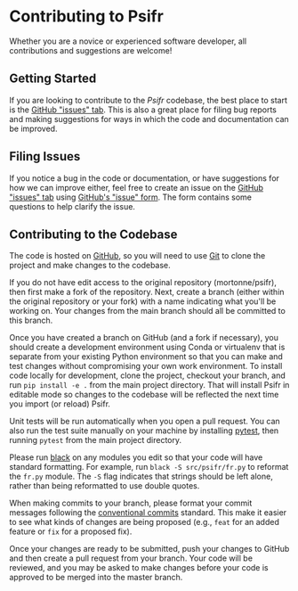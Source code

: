 # Contributing to Psifr

Whether you are a novice or experienced software developer, 
all contributions and suggestions are welcome!

## Getting Started

If you are looking to contribute to the *Psifr* codebase, the 
best place to start is the [GitHub "issues" tab](https://github.com/mortonne/psifr/issues). 
This is also a great place for filing bug reports and making suggestions for 
ways in which the code and documentation can be improved.

## Filing Issues

If you notice a bug in the code or documentation, or have suggestions for 
how we can improve either, feel free to create an issue on the 
[GitHub "issues" tab](https://github.com/mortonne/psifr/issues) using 
[GitHub's "issue" form](https://github.com/mortonne/psifr/issues/new). 
The form contains some questions to help clarify the issue.

## Contributing to the Codebase

The code is hosted on [GitHub](https://www.github.com/mortonne/psifr), so 
you will need to use [Git](https://git-scm.com/) to clone the project and 
make changes to the codebase. 

If you do not have edit access to the original repository (mortonne/psifr), 
then first make a fork of the repository. Next, create a branch (either within 
the original repository or your fork) with a name indicating what you'll be 
working on. Your changes from the main branch should all be committed to 
this branch.

Once you have created a branch on GitHub (and a fork if necessary), 
you should create a development environment using Conda or virtualenv 
that is separate from your existing Python environment so that you can make 
and test changes without compromising your own work environment. To
install code locally for development, clone the project, checkout your
branch, and run `pip install -e .` from the main project directory. That
will install Psifr in editable mode so changes to the codebase will be
reflected the next time you import (or reload) Psifr.

Unit tests will be run automatically when you open a pull request. 
You can also run the test suite manually on your machine by installing
[pytest](https://docs.pytest.org/en/stable/), then running `pytest` from
the main project directory.

Please run [black](https://black.readthedocs.io/en/stable/) on any modules 
you edit so that your code will have standard formatting. For example, run 
`black -S src/psifr/fr.py` to reformat the `fr.py` module. The `-S` flag
indicates that strings should be left alone, rather than being reformatted
to use double quotes.

When making commits to your branch, please format your commit messages
following the
[conventional commits](https://www.conventionalcommits.org/en/v1.0.0/) 
standard. This make it easier to see what kinds of changes are being
proposed (e.g., `feat` for an added feature or `fix` for a proposed fix).

Once your changes are ready to be submitted, push your changes 
to GitHub and then create a pull request from your branch. Your code will 
be reviewed, and you may be asked to make changes before your code is 
approved to be merged into the master branch. 

